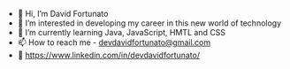 - 👋 Hi, I’m David Fortunato
- 👀 I’m interested in developing my career in this new world of technology
- 🌱 I’m currently learning Java, JavaScript, HMTL and CSS
- 📫 How to reach me - devdavidfortunato@gmail.com
- 💼 https://www.linkedin.com/in/devdavidfortunato/

<!---
DevDavidFortunato/DevDavidFortunato is a ✨ special ✨ repository because its `README.md` (this file) appears on your GitHub profile.
You can click the Preview link to take a look at your changes.
--->
